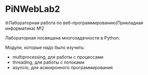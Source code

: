 # PiNWebLab2

🌐Лабораторная работа по веб-программированию(Прикладная информатика) №2

Лабораторная посвящена многозадачности в Python.

Модули, которые надо было изучить:
- multiprocessing, для работы с процессами
- threading, для работы с потоками
- asyncio, для асинхронного программирования
